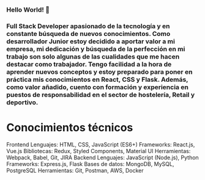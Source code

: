 ### Hello World! 👋
### Full Stack Developer apasionado de la tecnología y en constante búsqueda de nuevos conocimientos. Como desarrollador Junior estoy decidido a aportar valor a mi empresa, mi dedicación y búsqueda de la perfección en mi trabajo son solo algunas de las cualidades que me hacen destacar como trabajador. Tengo facilidad a la hora de aprender nuevos conceptos y estoy preparado para poner en práctica mis conocimientos en React, CSS y Flask. Además, como valor añadido, cuento con formación y experiencia en puestos de responsabilidad en el sector de hostelería, Retail y deportivo.

<h1>Conocimientos técnicos</h1>
Frontend
Lenguajes: HTML, CSS, JavaScript (ES6+)
Frameworks: React.js, Vue.js
Bibliotecas: Redux, Styled Components, Material UI
Herramientas: Webpack, Babel, Git, JIRA
Backend
Lenguajes: JavaScript (Node.js), Python
Frameworks: Express.js, Flask
Bases de datos: MongoDB, MySQL, PostgreSQL
Herramientas: Git, Postman, AWS, Docker
